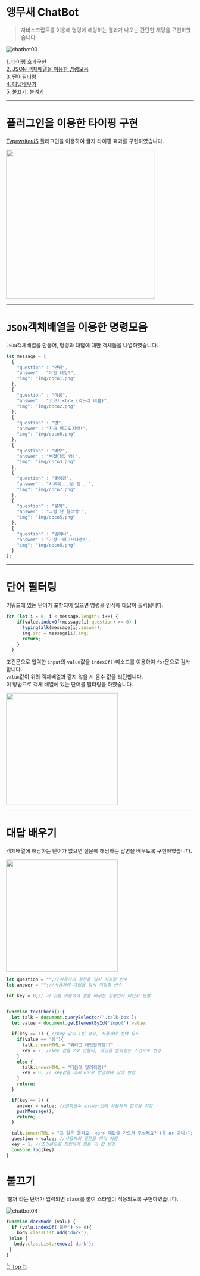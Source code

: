 # 앵무새 ChatBot
> 자바스크립트를 이용해 명령에 해당하는 결과가 나오는 간단한 채팅을 구현하였습니다.

![chatbot00](https://user-images.githubusercontent.com/89460582/142963791-4a5cff01-28fd-4d34-aada-7bf5ef4c5935.gif)


[1. 타이핑 효과구현](#플러그인을-이용한-타이핑-구현)  
[2. JSON 객체배열을 이용한 명령모음](#JSON객체배열을-이용한-명령모음)  
[3. 단어필터링](#단어-필터링)  
[4. 대답배우기](#대답-배우기)  
[5. 불끄기, 불켜기](#불끄기,-불켜기)

---
# 플러그인을 이용한 타이핑 구현
[TypewriterJS](https://safi.me.uk/typewriterjs/) 플러그인을 이용하여 글자 타이핑 효과를 구현하였습니다.

<img src="https://user-images.githubusercontent.com/89460582/142963893-5ce018c0-f83c-46cd-85fb-8314a21f27b7.gif" width="400">

---
# `JSON`객체배열을 이용한 명령모음  
`JSON`객체배열을 만들어, 명령과 대답에 대한 객체들을 나열하였습니다.
```javascript
let message = [
  {
    "question" : "안녕",
    "answer" : "아안 녀엉!",
    "img": "img/coco1.png"
  },
  {
    "question" : "이름",
    "answer" : "코코! <br> (먹느라 바쁨)",
    "img": "img/coco2.png"
  },
  {
    "question" : "밥",
    "answer" : "지금 먹고있지앵!",
    "img": "img/coco6.png"
  },
  {
    "question" : "바보",
    "answer" : "삐졌다😡 앵!",
    "img": "img/coco3.png"
  },
  {
    "question" : "못생겼",
    "answer" : "시무룩...😢 앵...",
    "img": "img/coco7.png"
  },
  {
    "question" : "불꺼",
    "answer" : "그럼 난 잘래앵!",
    "img": "img/coco5.png"
  },
  {
    "question" : "일어나",
    "answer" : "기상~ 배고프다앵!",
    "img": "img/coco6.png"
  }
];

``` 

---
# 단어 필터링
키워드에 있는 단어가 포함되어 있으면 명령을 인식해 대답이 출력됩니다.
```javascript
for (let i = 0; i < message.length; i++) {
    if(value.indexOf(message[i].question) >= 0) {
      typingtalk(message[i].answer);
      img.src = message[i].img;
      return;
    }
  }
```
조건문으로 입력한 `input`의 `value`값을 `indexOf()`메소드를 이용하여 `for`문으로 검사합니다.  
`value`값이 위의 객체배열과 같지 않을 시 음수 값을 리턴합니다.  
이 방법으로 객체 배열에 있는 단어를 필터링을 하였습니다.

<img src="https://user-images.githubusercontent.com/89460582/142964358-84f95e25-79a1-4f5f-bbed-6755dd0c7703.gif" width="300">

---

# 대답 배우기
객체배열에 해당하는 단어가 없으면 질문에 해당하는 답변을 배우도록 구현하였습니다.

<img src="https://user-images.githubusercontent.com/89460582/142967448-ec74964f-13d8-4dab-8770-5698d23f61e1.gif" width="300" >

```javascript
let question = "";//사용자의 질문을 임시 저장할 변수
let answer = "";//사용자의 대답을 임시 저장할 변수

let key = 0;// 키 값을 이용하여 말을 배우는 상황인지 아닌지 판별


function textCheck() {
  let talk = document.querySelector('.talk-box');
  let value = document.getElementById('input').value;
  
  if(key == 1) { //key 값이 1인 경우, 사용자의 선택 유도
    if(value == "응"){
      talk.innerHTML = "뭐라고 대답할까앵!?"
      key = 2; //key 값을 2로 만들어, 대답을 입력받는 조건으로 변경
    }
    else {
      talk.innerHTML = "다음에 알려줘앵!"
      key = 0; // key값을 다시 0으로 변경하여 상태 변경
    }
    return;
  }

  if(key == 2) {
    answer = value; //전역변수 answer값에 사용자의 입력을 저장
    pushMessage();
    return;
  }

  talk.innerHTML = "그 말은 몰라요~ <br> 대답을 가르쳐 주실래요? (응 or 아니)";
  question = value; //사용자의 질문을 미리 저장
  key = 1; //조건문으로 진입하게 만들 키 값 변경
  console.log(key)
}
```

# 불끄기
'불꺼'라는 단어가 입력되면 `class`를 붙여 스타일이 적용되도록 구현하였습니다.

![chatbot04](https://user-images.githubusercontent.com/89460582/142969022-31b41dce-a8ec-4920-8477-ce5dc35700db.gif)

```javascript
function darkMode (valu) {
  if (valu.indexOf('불꺼') >= 0){
    body.classList.add('dark');
 }else {
   body.classList.remove('dark');
 }
}
```
[👆 Top 👆](#앵무새-chatbot)
